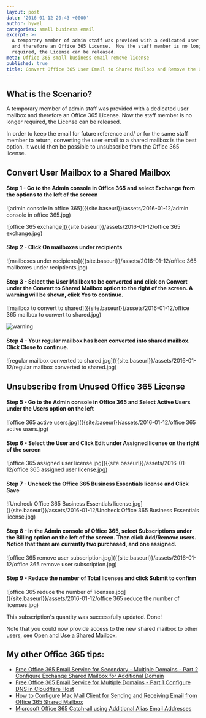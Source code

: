 ```yaml
---
layout: post
date: '2016-01-12 20:43 +0000'
author: hywel
categories: small business email
excerpt: >-
  A temporary member of admin staff was provided with a dedicated user mailbox
  and therefore an Office 365 License.  Now the staff member is no longer
  required, the License can be released.
meta: Office 365 small business email remove license
published: true
title: Convert Office 365 User Email to Shared Mailbox and Remove the User License
---
```

<script type="text/javascript" src="https://impus.tradedoubler.com/imp?pop(under)g(22879726)a(2850736)" charset="ISO-8859-1"></script>

## What is the Scenario?
A temporary member of admin staff was provided with a dedicated user mailbox and therefore an Office 365 License.  Now the staff member is no longer required, the License can be released.

In order to keep the email for future reference and/ or for the same staff member to return,  converting the user email to a shared mailbox is the best option.  It would then be possible to unsubscribe from the Office 365 license.

## Convert User Mailbox to a Shared Mailbox

#### Step 1 - Go to the Admin console in Office 365 and select Exchange from the options to the left of the screen

![admin console in office 365]({{site.baseurl}}/assets/2016-01-12/admin console in office 365.jpg)

![office 365 exchange]({{site.baseurl}}/assets/2016-01-12/office 365 exchange.jpg)



#### Step 2 - Click On mailboxes under recipients

![mailboxes under recipients]({{site.baseurl}}/assets/2016-01-12/office 365 mailboxes under reciptients.jpg)



#### Step 3 - Select the User Mailbox to be converted  and click on Convert under the Convert to Shared Mailbox option to the right of the screen.  A warning will be shown, click Yes to continue.

![mailbox to convert to shared]({{site.baseurl}}/assets/2016-01-12/office 365 mailbox to convert to shared.jpg)

![warning]({{site.baseurl}}/assets/2016-01-12/warning.jpg)



#### Step 4 - Your regular mailbox has been converted into shared mailbox.  Click Close to continue.   
![regular mailbox converted to shared.jpg]({{site.baseurl}}/assets/2016-01-12/regular mailbox converted to shared.jpg)



## Unsubscribe from Unused Office 365 License


#### Step 5 - Go to the Admin console in Office 365 and Select Active Users under the Users option on the left

![office 365 active users.jpg]({{site.baseurl}}/assets/2016-01-12/office 365 active users.jpg)


#### Step 6 - Select the User and Click Edit under Assigned license on the right of the screen

![office 365 assigned user license.jpg]({{site.baseurl}}/assets/2016-01-12/office 365 assigned user license.jpg)


#### Step 7 - Uncheck the Office 365 Business Essentials license and Click Save

![Uncheck Office 365 Business Essentials license.jpg]({{site.baseurl}}/assets/2016-01-12/Uncheck Office 365 Business Essentials license.jpg)


#### Step 8 - In the Admin console of Office 365, select Subscriptions under the Billing option on the left of the screen.  Then click Add/Remove users.  Notice that there are currently two purchased, and one assigned.

![office 365 remove user subscription.jpg]({{site.baseurl}}/assets/2016-01-12/office 365 remove user subscription.jpg)


#### Step 9 - Reduce the number of Total licenses and click Submit to confirm

![office 365 reduce the number of licenses.jpg]({{site.baseurl}}/assets/2016-01-12/office 365 reduce the number of licenses.jpg)


This subscription's quantity was successfully updated.  Done!

Note that you could now provide access to the new shared mailbox to other users,  see [Open and Use a Shared Mailbox](https://support.office.com/en-my/article/Open-and-use-a-shared-mailbox-in-Outlook-Web-App-bc127866-42be-4de7-92ae-1ef2f787fd5c?ui=en-US&rs=en-MY&ad=MY#__migbm_0).  

## My other Office 365 tips:

- [Free Office 365 Email Service for Secondary - Multiple Domains - Part 2 Configure Exchange Shared Mailbox for Additional Domain](http://www.hywel.me/2016/09/19/free-office-365-email-service-for-secondary-multiple-domains-part-2-configure-exchange-shared-mailbox-for-additional-domain.html)
- [Free Office 365 Email Service for Multiple Domains - Part 1 Configure DNS in Cloudflare Host](http://www.hywel.me/small/business/email/2016/09/18/free-office-365-email-service-for-multiple-domains-part-1-configure-dns-in-cloudflare-host.html)
- [How to Configure Mac Mail Client for Sending and Receiving Email from Office 365 Shared Mailbox](http://www.hywel.me/small/business/email/2015/11/21/office-365-configure-shared-mailbox-mac-email-client.html)
- [Microsoft Office 365 Catch-all using Additional Alias Email Addresses](http://www.hywel.me/small/business/email/2015/11/19/microsoft-office-365-catch-all-additional-email-alias.html)

